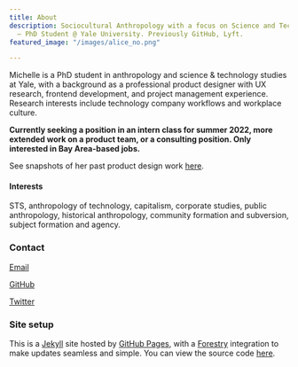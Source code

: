 ```yaml
---
title: About
description: Sociocultural Anthropology with a focus on Science and Technology Studies
  — PhD Student @ Yale University. Previously GitHub, Lyft.
featured_image: "/images/alice_no.png"

---
```

Michelle is a PhD student in anthropology and science & technology studies at Yale, with a background as a professional product designer with UX research, frontend development, and project management experience. Research interests include technology company workflows and workplace culture. 

**Currently seeking a position in an intern class for summer 2022, more extended work on a product team, or a consulting position. Only interested in Bay Area-based jobs.**

See snapshots of her past product design work [here](https://www.michellevenetucci.com).

#### Interests

STS, anthropology of technology, capitalism, corporate studies, public anthropology, historical anthropology, community formation and subversion, subject formation and agency.

### Contact

[Email](mailto:michelle.venetucci@yale.edu)

[GitHub](https://github.com/venetucci)

[Twitter](https://twitter.com/mvenetucci)

### Site setup

This is a [Jekyll](https://jekyllrb.com/) site hosted by [GitHub Pages](https://pages.github.com/), with a [Forestry](https://forestry.io/) integration to make updates seamless and simple. You can view the source code [here](https://github.com/venetucci/personal-website).